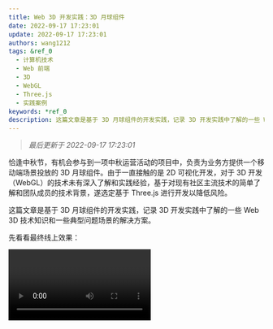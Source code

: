 ```yaml
---
title: Web 3D 开发实践：3D 月球组件
date: 2022-09-17 17:23:01
update: 2022-09-17 17:23:01
authors: wang1212
tags: &ref_0
  - 计算机技术
  - Web 前端
  - 3D
  - WebGL
  - Three.js
  - 实践案例
keywords: *ref_0
description: 这篇文章是基于 3D 月球组件的开发实践，记录 3D 开发实践中了解的一些 Web 3D 技术知识和一些典型问题场景的解决方案。
---
```


> _最后更新于 2022-09-17 17:23:01_

恰逢中秋节，有机会参与到一项中秋运营活动的项目中，负责为业务方提供一个移动端场景投放的 3D 月球组件。由于一直接触的是 2D 可视化开发，对于 3D 开发（WebGL）的技术未有深入了解和实践经验，基于对现有社区主流技术的简单了解和团队成员的技术背景，遂选定基于 Three.js 进行开发以降低风险。

这篇文章是基于 3D 月球组件的开发实践，记录 3D 开发实践中了解的一些 Web 3D 技术知识和一些典型问题场景的解决方案。

<!-- truncate -->

先看看最终线上效果：

<video src="/video/web-3d-practical-case-1_screenshot.mp4" width="280" controls autoPlay loop />

> [线上活动链接](https://eq.10jqka.com.cn/activepage/activeMidAutumn/#/home)

## 为什么选择 three.js？

这里，先简单的聊一聊为什么会选择 [three.js](https://threejs.org/)？

鉴于对 3D 开发技术不够了解和时间紧迫等原因，优先考虑借助工具库完成组件开发。开源社区主流的 3D 开发工具库可以根据 [npm trends](https://npmtrends.com/aframe-vs-babylonjs-vs-phaser-vs-react-three-fiber-vs-three) 提供的信息做个参考，其中 three.js 的下载量遥遥领先，可见 three.js 已经被应用的很广泛了，是一个足够成熟的工具库。另一方面，Web 3D 技术的应用场景大多还是集中在游戏领域，例如 [Babylon.js](https://www.babylonjs.com/) 这个游戏开发框架，以及用来构建 AR 应用的 [A-Frame](https://aframe.io/)，所以可选择的成熟方案并不多。

综合考虑，three.js 在社区应用广泛，并且资料丰富、官方文档也较为友好，是一个比较合适的方案，另一方面，three.js 属于是对底层进行封装抽象的 API 集合，轻量也不复杂，而对于一个偏向于框架的工具来说就引入了不必要的复杂度。与此同时，考虑到团队内成员的技术背景（部分人基于 three.js 实践过 3D 开发），基于 three.js 来开发组件技术风险也能低一些。顺带提及一下 [three-globe](https://github.com/vasturiano/three-globe) 这个工具库，是用来专门构建 3D 地球可视化场景的开箱即用工具箱，也是后来开发过程中才了解到的，值得探究。

### three.js 的应用程序结构

选定技术方案后，需要对此次的 3D 月球组件需求任务要进行一个分析和拆解，做一个简化的应用架构设计，方便后续编码实现和快速迭代。在设计 3D 月球组件之前，有必要了解一下 three.js 的应用程序结构，便于完成后续工作。

![threejs-application-structure.jpg](assets/threejs-application-structure.jpg)

如上图所示，典型的 three.js 应用程序结构包含渲染器（Renderer）、场景（Scene）、相机（Camera）三大部分。相对于 2D 可视化开发来说，多了场景和相机这两个概念，前者要容易理解一些，可以简单的认为是绘图空间；而后者相机是一个新的东西，对于屏幕来说永远都是一个二维平面，三维物体的展现也是在特定的距离、方位和视角下，可以等同于人眼来理解相机。

场景图是 three.js 的核心，用来组织所有的可视元素节点，与 2D 开发类似，都有一个**组（Group）** 的概念，其可以很方便将大型场景进行分组设计、布局计算。对于 3D 月球组件的场景图结构设计也是基于组的概念来完成。

下面以一个现实中的场景来举例说明组（Group）的概念重要性。如下图所示，太阳（黄色）、地球（蓝色）、月球（灰色）的分布，我们都知道地球绕着太阳转，月球绕着地球转，在全局空间中月球的位置将会变得难以计算（因为月球参照的中心点地球位置在移动，而月球还绕着地球在旋转）。此时，可以考虑将月球放在地球形成的组（Group）中，在这个组中的任何物体的布局计算都不再是基于全局空间的坐标原点，而是基于该组所在的坐标点，在这个“局部空间”中月球的坐标计算只需要考虑自身旋转运动即可，组的坐标点更新会自动同步到组中月球节点上。

![example1.png](assets/example1.png 'example1.png')

对于此次要开发的 3D 月球组件来说，场景图结构设计要简单得多，如下所示：

![scene-graph.png](./assets/scene-graph.png)

3D 月球组件中的 3 大元素就是月球（Moon）、标签（Word）、飞线（FlyLine），其中标签通过一个组（Group）来实现，因其包含一个圆形节点和文本节点，可以统一位置布局；事实上飞线也是会存在多个的，也可将其放入一个组（Group）内，只不过这里仅仅是用来便于统一管理。按理来说，标签位于月球表面，而月球会自转，标签和月球放入一个组（Group）内不是更好？但由于这里的月球中心位于坐标原点处，球面标签的位置非常好计算，而且月球的自转动画的实现也借助了轨道控制器（后续会提到），所以不放在一个组内也是可以的。

参考[官方文档](https://threejs.org/docs/index.html#manual/en/introduction/Creating-a-scene)，很快就能启动一个 3D 可视化项目，具体的代码不在这里举例说明。需要特别说明的是，对于三维场景中的坐标计算，通常利用一些简单的数学知识就能完成，而 three.js 提供了非常多的开箱即用的数学工具，例如线、球体、椭圆几何体的计算、向量的叉积与点积运算等、线之间的夹角计算等等，需要用到的时候先仔细翻翻官方文档，大概率是可以找到 api 的。

## 开始构建 3D 月球组件

现在，基于上文提到的场景图结构设计的参考图，再结合 2D 可视化开发中的组件化（模块化）思路，最终的项目结构呈现为：

```plain
src
├── assets
├── component
│   ├── FlyLine.ts
│   ├── Moon.ts
│   └── Word.ts
├── core
│   ├── Component.ts
│   └── Controller.ts
├── util
│   ├── common.ts
│   └── math.ts
└── index.ts
```

如上所示，**Controller.ts** 文件是整个组件程序控制流的实现，而 **component/** 文件夹中的几个文件是业务组件的实现。

```typescript
// src/core/Controller.ts
export default class Controller {
  private __initialize() {
    this.__initRenderer();
    this.__initScene();
    this.__initCamera();
    this.__initLights();
    this.__initControls();
    this.__initInteractionManager();

    this.___bindEvents();

    this.__initialized = true;
    this.__loop();
  }

  private __update() {
    this.__getAllComponents().forEach((comm) => {
      comm.update();
    });

    this.controls.update();

    this._renderer.render(this.scene, this.camera);
  }

  private __loop() {
    if (!this.__initialized) {
      return;
    }

    this.__animationLoop = requestAnimationFrame((timestamp) => {
      this.__update();

      this.__loop();
    });
  }
}
```

以上是 **Controller.ts** 文件的部分代码，展示了 3D 组件的程序主流程的核心实现，大致上遵循先初始化各个子组件实例，绑定事件，启动动画循环，然后在动画循环中更新组件、相机轨道控制器、渲染器重渲染等等这个模式。

基本上，组件的开发流程可以拆解为各个业务组件的逐步实现。

### 月球

首先要实现的便是月球组件，通过分析，其实现起来比较简单，本质上是一个球体在加一个月球表面的贴图即可。代码示例：

```typescript
class Moon {
  private __createSphere() {
    const geometry = new THREE.SphereGeometry(this.option.radius, 64, 32);
    const texture = textureLoader.load(moonImage as string);
    const material = new THREE.MeshBasicMaterial({
      // color: 0x00ff00,
      map: texture,
    });

    return new THREE.Mesh(geometry, material);
  }
}
```

如果月球组件这么简单的话，就没有必要写这篇文章了。事实上，设计师对于细节是有要求的，比如接下来遇到的这个问题。

为了让月球看起来更真实一些，需要做一个月球的外发光效果。在力争实现设计师预期的视觉效果的过程中，查阅了很多资料，发现 3D 场景中的物体发光并不是一个 three.js 默认支持的功能，有一定的技术成本。另一方面，发现有很多人在应对 3D 地球的发光效果时采用了一种折衷方案，该方案的具体做法就是让设计师提前准备好一张正方形的中心透明四周泛光的光圈贴图，然后将这个贴图和场景中的月球叠在一块，经过调整位置和大小就可以达到以假乱真的效果。贴图效果如下：

![月球光晕1.png](./assets/月球光晕1.png)

相信看到贴图的你已经知道我们要玩一种“以假乱真”的把戏，利用简单的贴图叠加实现月球的外发光效果。实现效果如下：

![screenshot1.jpg](./assets/screenshot1.jpg)

从最终的效果上看，设计师是比较满意的，从技术上讲这也是成本最低的方案。代码如下：

```typescript
class Moon {
  protected _initialize() {
    const moon = this.__createSphere();
    moon.name = 'Moon';
    moon.rotation.y += (Math.PI / 180) * 86;

    // 将外发光的阴影贴图和月球节点放在同一个 Group 内叠加
    const shadow = this.__createShadow();
    moon.add(shadow);

    this.group = moon;
    this.root.scene.add(moon);
  }

  private __createShadow() {
    const texture = textureLoader.load(moonShadowImage as string);
    const material = new THREE.SpriteMaterial({
      map: texture,
      transparent: true,
      depthWrite: false,
      opacity: 0.75,
    });
    const obj = new THREE.Sprite(material);
    // 调整大小和月球节点完美的叠加起来
    obj.scale.set(this.option.radius * 2.875, this.option.radius * 2.875, 1);

    return obj;
  }
}
```

至此，月球的外发光效果就基于贴图方案完美的解决掉了。当然，我们的产品是追求完美的，3D 场景下的物体务必要真实一些，而这个真实感就体现在月球表面的纹理（类似陨石坑一样的起伏）是否有立体感。

一般来说，3D 地球在 GIS 场景中应用时，会附加地形（DEM）数据，所以会看到地球表面明显的地形起伏，颇有真实感；但是，对于月球来说，真实的高程（DEM）数据是很难获得的，实现成本会很高，况且也毫无头绪。当然，问题还是得解决的，经过查阅资料发现有一种 [Bump mapping（凹凸贴图）](https://en.wikipedia.org/wiki/Bump_mapping)的技术可以用来解决该问题，而 three.js 也支持。

> 凹凸映射是计算机图形学中的一种纹理映射技术，用于模拟物体表面的凹凸和皱纹。这是通过扰动对象的表面法线并在光照计算期间使用扰动的法线来实现的。结果是一个明显凹凸不平的表面，而不是一个光滑的表面，尽管底层对象的表面没有改变。

![600px-Bump-map-demo-full.jpg](./assets/600px-Bump-map-demo-full.jpg)

如上图所示，凹凸贴图可以实现让一个光滑的物体表面看起来凹凸不平的视觉效果，这也契合我们的需求。实现的效果不在这里给出截图，因为细节只有在真机设备上看起来才明显。代码比较简单：

```typescript
class Moon {
  private __createSphere() {
    const geometry = new THREE.SphereGeometry(this.option.radius, 64, 32);
    const texture = textureLoader.load(moonImage as string);
    // 更换为 MeshPhongMaterial 材质
    const material = new THREE.MeshPhongMaterial({
      map: texture,
    });

    // 添加 Bump 贴图
    const textureBump = textureLoader.load(moonImageBump as string);
    material.bumpMap = textureBump;
    material.bumpScale = 0.1;

    return new THREE.Mesh(geometry, material);
  }
}
```

如代码所示，需要注意的是，要先将月球表面的材质替换为 [MeshPhongMaterial](https://threejs.org/docs/index.html?q=MeshPhongMaterial#api/en/materials/MeshPhongMaterial) 类型，然后利用 [`bumpMap`](https://threejs.org/docs/index.html?q=MeshPhongMaterial#api/en/materials/MeshPhongMaterial.bumpMap) 配置再叠加一张 bump 贴图即可。通过解决这个问题可以发现，在 3D 场景中一般可以通过不同类型的材质和相应配置项就可以极低的成本实现“以假乱真”的效果，这也正是 three.js 提供的一项强大的能力。下面的材质特性表格值得作为参考：

> [Material Feature Table](https://threejs.org/manual/#en/material-table)

到了这里，三大业务组件中的月球组件已经实现了所有的功能，接下来看看月球表面的标签节点如何实现。

### 月球表面的标签

月球表面的标签是由两部分组成的，点节点和文本节点，它们作为一个整体（组）存在。首先，对于文本标签的应用场景，希望文本的视觉效果以通常的 2D 文本展示即可，不需要 3D 立体效果；同时，又希望能拥有 3D 场景中的真实感，即“近大远小”的效果。

对于文本（Text） 的创建，[three.js 的文档](https://threejs.org/docs/index.html#manual/en/introduction/Creating-text)有提到多种方案，大致可分类为 DOM 实现、纹理（Texture）、模型、文本几何体（Geometry）、位图字体（Bitmap Fonts），根据示例来看，DOM 实现和位图字体符合需求并且更灵活。综合考虑下来，DOM 实现要更简单方便一些，借助 [CSS3DRenderer](https://threejs.org/docs/index.html#examples/en/renderers/CSS3DRenderer) 不仅可以自动将 DOM 元素和 3D 场景中的节点绑定还可以实现“近大远小”的三维场景效果。示例代码：

```typescript
import { CSS3DRenderer } from 'three/examples/jsm/renderers/CSS3DRenderer.js';
import { CSS3DSprite } from 'three/examples/jsm/renderers/CSS3DRenderer.js';

// create
this._labelRenderer = new CSS3DRenderer();

const bBox = this._dom.getBoundingClientRect();

this._labelRenderer.setSize(bBox.width, bBox.height);
this._labelRenderer.domElement.style.position = 'absolute';
this._labelRenderer.domElement.style.top = '0';
this._labelRenderer.domElement.style.pointerEvents = 'none';

this._dom.appendChild(this._labelRenderer.domElement);

// update
this._labelRenderer.render(this.scene, this.camera);

// create label node
const geometry = new THREE.SphereGeometry(size / 2, 16, 8);
const material = new THREE.MeshBasicMaterial({
  color: NORMAL_COLOR,
  transparent: true,
});
const mesh = new THREE.Mesh(geometry, material);

// create label text
const $label = document.createElement('div');
$label.style.cssText = {
  position: 'relative',
  left: '0px',
  top: '4px',
  display: 'none',
  padding: '0 0 10px 0',
  '-webkit-tap-highlight-color': 'transparent',
  'user-select': 'none',
};
$label.innerHTML = `
  <div class="js-wrapper">
    <span class="js-label-content">
      标签
    </span>
  </div>
`;
const css3dText = new CSS3DSprite($label);

mesh.add(label);
this.scene.add(mesh);
```

额外补充一点，虽然 CSS3DRenderer 渲染器是开箱即用的，但是我们也可以自己完成将 DOM 元素的位置与场景图中 3D 元素节点位置同步的逻辑，参考[这篇文档](https://threejs.org/manual/#en/align-html-elements-to-3d)即可。

使用 DOM 实现标签很方便，但有一个本质上的缺陷就是它不属于三维场景的一部分，所以在三维场景中来看，月球表面我们始终只能看到一半，对于另一半的月球表面可认为是在视区外，在这种情况下当标签存在于月球背面时，DOM 节点是不会自动隐藏的，但预期的效果应该是标签不可见的。所以，为了实现预期的效果，需要判断哪些标签是位于月球背面的。尝试了很多的方案后，在 [stackoverflow](https://stackoverflow.com/questions/29316832/three-js-how-to-check-if-object-is-behind-a-sphere-not-visible) 看到一个答案，深受启发，才发觉原来利用数学物理知识可以很简单的解决该问题。用一副图来解释该方案：

![image.png](./assets/image.png)

如图所示，假设一个人正视前方看向月球表面，那么月球表面距离这个人最近的点必然就是这个人所在位置与月球中心连线与球面的交点（近月点），而可见范围内月球表面距离这个人最远的点则是这个人所在位置与月球表明切线的切点（远月点）的距离。那么，既然知道这个人能看到月球表面的最远距离和每个标签节点距离这个人的距离，经过比较就可以知道标签是在月球正面还是背面，在每一帧刷新的时候进行判断控制标签节点的隐藏显示即可实现预期的效果。

完成标签的绘制后，如何把数十个标签均匀分布在月球表面又是一个难题，当然这个实际上是个很常见的分布规则，经过查阅文档，最终利用[斐波那契球算法](https://stackoverflow.com/questions/60578028/how-can-i-achieve-an-even-distribution-of-sprites-across-the-surface-of-a-sphere)比较理想的解决了这个问题。

下面这个是利用该算法实现的一个非常漂亮的示例：

> https://openprocessing.org/sketch/41142

算法的 JS 实现：

```typescript
function fibonacciSphere(
  numPoints: number,
  pointIndex: number
): [number, number, number] {
  const rnd = 1;
  const offset = 2 / numPoints;
  const increment = Math.PI * (3 - Math.sqrt(5));

  const y = pointIndex * offset - 1 + offset / 2;
  const r = Math.sqrt(1 - y ** 2);

  const phi = ((pointIndex + rnd) % numPoints) * increment;

  const x = Math.cos(phi) * r;
  const z = Math.sin(phi) * r;

  return [x, y, z];
}
```

最终，标签的实现效果如下图所示：

![screenshot2.jpg](./assets/screenshot2.jpg)

### 标签节点之间的飞线

可交互的应用总是能给用户带来更好的使用体验，因此标签节点被设计为是可以点击交互的，当点击标签时则选中该标签，多个选中的标签根据顺序将两两之间出现一条飞线。总的来说，飞线的需求其实很简单，两个标签点连成一条曲线，当然也有一些细节上的要求，飞线不能穿过球体以及飞线要看起来有流动的效果。

将问题拆解开来看，首先是曲线的绘制，three.js 提供了诸如 [CatmullRomCurve3](https://threejs.org/docs/index.html#api/en/extras/curves/CatmullRomCurve3)、[CubicBezierCurve3](https://threejs.org/docs/index.html#api/en/extras/curves/CubicBezierCurve3) 等几类三维曲线的实现，为了满足飞线不穿过球体，用 CatmullRomCurve3 实现要简单很多，在两点之间给一些插值的点即可，具体实现参考了[一个 3D 地球的开源项目](https://github.com/RainManGO/3d-earth/blob/main/lib/src/earth/flyLine.ts#L60)代码。但是，在尝试实现后，发现没有预期的效果好，而且点的插值策略并不好掌握，尤其是当两个标签位于两极时，曲线的弯曲夹角非常明显，并不像一个平滑的曲线一样。如下图所示：

![screenshot3.png](./assets/screenshot3.png)

那么换一种方案的话，其实贝塞尔曲线在线型上是非常理想的效果，一开始也是简单做了尝试，发现一方面控制点很不好找，另一方面也是标签在两极时线会出现穿过球体的现象。在查阅资料的过程中，发现 3D 地球是一个很经典的 Web 3D 应用场景，而 GitHub 新首页的 3D 地球也是基于 three.js 做的，而且其官方还发布了如何构建该组件的[博客文章](https://github.blog/2020-12-21-how-we-built-the-github-globe/)。

由博文来看，GitHub 官方做了大量的细节优化，而其飞线这是用三次贝塞尔曲线实现的。当年 GitHub 发布新首页上的这个 3D 地球组件时，也风靡一时，引起了大量的开发者去复刻它。所以，开头提到的专门用来开发 3D 球应用的工具库 [three-globe](https://github.com/vasturiano/three-globe) 就被我找到了。在简略的查看了其源码后，专门仔细研究了一下其[飞线的实现代码](https://github.com/vasturiano/three-globe/blob/master/src/layers/arcs.js#L286)，也是参考这个实现最终完成了 3D 月球组件的飞线效果。效果如下：

![screenshot4.jpg](./assets/screenshot4.jpg)

其中，比较关键的一段代码是先计算出贴着球面的曲线，然后根据该曲线上特殊的两个点坐标进行向量缩放得到贝塞尔曲线的控制点，参考代码如下：

```typescript
// * 贴着球面的曲线
// see https://github.com/vasturiano/three-globe/blob/master/src/layers/arcs.js#L286
function calcSphereArc(startVec, endVec) {
  const angle = startVec.angleTo(endVec);
  const getGreatCirclePoint =
    angle === 0
      ? () => startVec.clone() // points exactly overlap
      : (t) =>
          new THREE.Vector3()
            .addVectors(
              startVec.clone().multiplyScalar(Math.sin((1 - t) * angle)),
              endVec.clone().multiplyScalar(Math.sin(t * angle))
            )
            .divideScalar(Math.sin(angle));

  const sphereArc = new THREE.Curve();
  sphereArc.getPoint = getGreatCirclePoint;

  return sphereArc;
}

const sphereArc = calcSphereArc(source.clone(), target.clone());

// 这里根据两个标签节点位置之间的夹角大小来优化控制点的位置，
// 避免在两个标签点距离很近时，飞线弧度过大，且离月球表面很远
let scale = 1;
let at = [0.25, 0.75];
if (distanceDivRadius < 0.5) {
  scale = 1.15;
} else if (distanceDivRadius < 1) {
  scale = 1.25;
} else if (distanceDivRadius < 1.25) {
  scale = 1.35;
} else if (distanceDivRadius < 1.5) {
  scale = 1.4;
} else if (distanceDivRadius < 1.75) {
  scale = 1.5;
} else {
  scale = 1.75;
  at = [0.3, 0.7];
}

// 得到三次贝塞尔曲线
// see https://github.com/vasturiano/three-globe/blob/master/src/layers/arcs.js#L271
const curve = new THREE.CubicBezierCurve3(
  source,
  (sphereArc.getPoint(at[0]) as THREE.Vector3).multiplyScalar(scale),
  (sphereArc.getPoint(at[1]) as THREE.Vector3).multiplyScalar(scale),
  target
);
```

第二个方面则是实现飞线的流动效果，如果用单纯的曲线几何体，必然是不可能实现流动效果的，此时需要借助 [TubeGeometry](https://threejs.org/docs/index.html?q=TubeGeometry#api/en/geometries/TubeGeometry) 和材质更新来实现。具体实现的思路是参考了[这篇文章](http://www.xiaobaigis.com/Home/WebArticle?ID=89)。

在初版完成后，针对飞线又提了一个经典的效果需求，即从无到有的生长动画。这个在一些人口迁徙、航线分布等 3D 可视化场景中是非常常见的，GitHub 首页的 3D 地球实际上就有这个动画效果。正因为应用广泛，所在有很多可[参考的资料](https://stackoverflow.com/questions/36426139/incrementally-display-three-js-tubegeometry)。这里提到了一个 three.js 非常重要的 [setDrawRange()](https://threejs.org/docs/index.html#api/en/core/BufferGeometry.setDrawRange) API，其原理也很简单，因为 3D 场景中的任何几何体表面都是由三角格网组成的，所以一个几何体表面有大量的顶点数据，该 API 就是用来控制实际要渲染几何体表面的哪些顶点数据。换句话说，可以多次调用 setDrawRange 让飞线从一端开始慢慢的增加渲染范围从而实现生长动画。这也是最终选定的方案，因为飞线的生长动画效果的应用场景很简单，采用该方案实现起来成本很低，但是也正因为实现简单，其也有无法精确控制几何体渲染的缺点。对于几何体的部分渲染，实际上还有另一个方案，由于依赖于着色器代码，所以实现成本略高，可参考[这篇文章](https://stackoverflow.com/questions/37090564/how-to-animate-the-drawing-of-a-mesh-in-three-js/37091797#37091797)。

![example2.jpg](./assets/example2.jpg)

飞线生长动画最终的实现效果可参考文章开头放的动图。

对于飞线来说，还有一个比较棘手的问题需要解决，那就是飞线的发光效果，类似于刚开始提到的月球外发光效果。但是，飞线是没有办法采用之前的方案来实现发光效果的，因为飞线是动态变化的，位置具有不确定性，而且不是规则的曲线。不过不用担心，物体的发光效果是个比较常见的需求，three.js 虽然没有默认支持，但还是提供了一种[后处理的机制](https://threejs.org/docs/index.html#examples/en/postprocessing/EffectComposer)来实现此类效果，并且有完整的[示例代码](https://threejs.org/examples/#webgl_postprocessing_unreal_bloom_selective)。

采用该方案来实现飞线的发光效果是很容易的，具体的代码基本上将官方示例的源码复制过来就能用。从官方示例的源码中可以看到其实现采用了着色器代码。不过，官方示例源码中的着色器代码会导致一个问题，在设置了场景的透明色背景后会失效，场景的背景会变成黑色，当然社区中也早已有成熟的[解决方案](https://discourse.threejs.org/t/shader-to-turns-black-into-transparency-bloompass/22351)可供参考。利用该文章中提到的着色器代码替换掉 `UnrealBloomPass.prototype.getSeperableBlurMaterial` 函数中的实现即可。至此，飞线发光效果也算是比较圆满的解决了。效果如下图所示：

![screenshot5.jpg](./assets/screenshot5.jpg)

到了这里，3D 月球组件的大部分功能已经实现了。当然，从文章开头的动图里面看到月球组件会自转，而且有一些额外的元素，比如灯光等。对于这部分东西，是为了后续结合 3D 场景中的交互处理统一讲一下的，因为交互处理是个比较典型的应用场景。

## 3D 场景下的交互处理

对于 Web 3D 应用来说，提供丰富的鼠标和触摸交互能大大提高用户体验，而这些交互并不是 three.js 默认提供的，需要自己编码实现。当然，three.js 官方还是很贴心的提供了一种[光线投射方案（物理拾取）的代码实现](https://threejs.org/docs/index.html#api/en/core/Raycaster)，代码非常简洁，可以快速上手。

三维空间中的物体拾取要比二维空间难度大很多，一般来说有两种实现方案：

- 物理拾取
- GPU 拾取

其中，物理拾取也是 three.js 官方示例代码所采用的方案，其本质是利用交互点和相机形成的射线与场景中的物体逐一进行相交检测来实现物体的拾取。而 GPU 拾取是一种更精准、高效的方案，但代码实现略有难度，通俗一点解释就是将屏幕上每一像素都和在这个像素上渲染的物体对应起来，当鼠标点击到任一像素时，搜索与该像素对应的渲染物体即可拾取到物体。与 GPU 拾取相关的两篇资料（[How to pick a 3D object?](https://sites.google.com/site/csc8820/educational/picking) 和 [3D Picking](https://ogldev.org/www/tutorial29/tutorial29.html)）值得一读。

所以，最终对比来看，3D 月球组件这种简单场景采用光线投射（物理拾取）方案即可，但官方提供的示例代码未免太过简陋，更进一步来看的话并不属于生产就绪的代码。查看官方文档，会发现每一个对象都继承自 [EventDispatcher](https://threejs.org/docs/index.html#api/en/core/EventDispatcher) 类，其提供了标准的事件 API，但没有具体的交互事件实现，为了能在应用层面更好的管理元素节点的事件，需要设计一个事件交互管理类。在思考的同时，发现社区提供了一个不错的工具库 [THREE.Interactive](https://github.com/markuslerner/THREE.Interactive#readme)，可以直接拿来用。其 API 设计和使用方式也较为简单，这里举例说明：

```typescript
import { InteractionManager } from 'three.interactive';

const interactionManager = new InteractionManager(
  renderer,
  camera,
  renderer.domElement
);

interactionManager.update();

// 将需要交互的元素节点添加到交互管理器中
interactionManager.add(cube);

// 注册事件处理函数
cube.addEventListener('click', (event) => {});
```

这里有一个小细节需要注意一下，为何没有默认开启对场景中所有元素节点的交互支持呢？主要目的还是基于性能优化考虑，射线相交检测的计算也需要耗费一定的性能。

接下来，会介绍一下 3D 月球组件实现过程中交互处理方面的一些核心要点。

### 月球自转运动

根据需求，月球默认状态下是要有自转运动的，同时，一旦用户手指发生交互，自转运动要停止下来，用户手指离开屏幕恢复自转运动。

一般来说，首先考虑的是给月球节点加动画，但交互互斥的逻辑处理并不简单。因为要支持用户的手指触摸交互，以便于用户调整相机视角，应用了官方提供的 [OrbitControls](https://threejs.org/docs/index.html?q=OrbitControls#examples/en/controls/OrbitControls)，偶然发现该轨道控制器有一个 `autoRotate` 配置项可以开启自动旋转，同时还能配置旋转速度，很完美的解决了该问题。

通过这一点可以看出来，为了解决一个旋转动画问题，直接采用节点动画方案的话，实现起来并不简单；反过来利用开箱即用的轨道控制器不断的改变相机视角，也可以实现类似的旋转动画，要简单得多，这是一个特定场景下的完美解决方案（运动是相对的）。

### 相机和光源的同步

前面已经提到组（Group）无论在 2D 还是 3D 可视化开发中都是一个重要的概念，也介绍了一些应用场景，同样的在 3D 月球组件开发过程中，利用组非常巧妙的解决了一个难题。

具体问题是，为了使月球表明看起来更真实一些，在可视范围的一个球面定点位置加了一个光源（SpotLight），由于月球是不断的旋转的，光源如果要照射到视区范围的定点位置就得抵消月球的转动量以达到预期效果（即看起来光源不动）。想到这里，似乎要眉头紧锁了，有限的时间内实现该效果还是得费一番功夫。

在经过翻阅文档和网络资料后，发现 three.js 中几乎所有的对象都继承自 object3d 对象（即 Group），那问题瞬间就简化了，我们预期光源和相机的相对位置保持不变，将光源放在相机所属的组中即可。

```typescript
const spotLight = new THREE.SpotLight('#FFFB64');

-this.scene.add(spotLight);
+this.camera.add(spotLight);
+this.scene.add(this.camera);
```

![screenshot6.jpg](./assets/screenshot6.jpg)

如上图所示，红框中的位置就是光源的照射位置，随着月球的自转运动，光源将一直保持在月球表面的红框位置不移动。

## 性能优化

Web 3D 应用的良好性能体验取决于设备的硬件性能和程序优化能力，尤其对于移动端设备的用户来说，性能的影响因素一般在于开发过程中的所做的优化措施，所以掌握一些比较典型的性能优化方案可以极大的提升用户体验。在开发 3D 月球组件的时候，线上真机测试期间确实发现了性能问题，在采取了一些降级措施后较好的解决了性能问题，在这里简单的列举一下。

### 由于 Vue 引起的一个插曲

首先遇到了一个小插曲，将组件交付给业务前端接入时，本地开发过程中就遇到了很严重的性能问题，但自己在本地却无法复现，经过努力的调试和查阅资料后，才发现是一个较为尴尬的原因。

业务方基于 Vue 框架进行页面开发，在接入组件过程中将实例化后的组件实例变量赋值在了 vue 组件实例的 data 上，鉴于 Vue 是基于类似“脏检查”的机制监听挂载的对象变化，所以组件实例上存在一些频繁变化的对象时（例如相机实例，相机自动的变换视角），页面会产生严重的卡顿问题。

解决方案也非常简单，将组件实例变量不要绑定在 vue 的组件实例上即可。

### 渲染策略

如果是静态场景，只需要渲染一次即可，对于可交互和支持动画效果的动态场景，需要多次渲染。官方文档和一些主流动画工具库的教程中，一般都会提到利用 [requestAnimationFrame() API](https://developer.mozilla.org/en-US/docs/Web/API/window/requestAnimationFrame) 实现动画循环的代码，如下所示：

```typescript
function animate() {
  requestAnimationFrame(animate);

  cube.rotation.x += 0.01;
  cube.rotation.y += 0.01;

  renderer.render(scene, camera);
}

animate();
```

动画循环是一种非常常见和实现起来很简单的渲染策略，还可以根据需要优化渲染的帧速率（一般 30 帧/s 即可）。但是，这种方案有性能上的劣势，周期性的渲染会导致一些不会频繁更新的元素节点重复渲染（或者执行不必要的代码逻辑），对于复杂的三维场景应用很有可能造成严重的性能问题。

因此，为了解决这个问题，还有一种策略就是按需渲染，那就是在需要重新渲染的时候调用更新逻辑。举例来说，如果是因为某些交互行为触发后才有的动画效果更适合采用按需渲染策略。

事实上，可以很好的将这两种渲染策略结合起来使用，为每一个元素实例暴露一个 `update()` 方法在动画循环中调用，但在该函数的代码实现中我们可以使用标记位来判断要不要具体执行更新逻辑，而标记位则由相应的一些交互行为触发后改变。这样，就可以很好的将交互处理和元素更新完全解耦，这也是很多绘图工具库（例如 zrender）所采用的方案。

在开发 3D 月球组件的过程中，第一个版本线上真机测试就遇到了性能问题，在一些低端机型上月球卡着无法旋转，组件初始化也很缓慢，将动画循环的帧速率降到 30，并且调整了一些性能参数后，即便是 5 年前发布的中低端机型也能流畅的进行交互。

### 贴图资源的内存占用

对于 Web 3D 应用来说，性能是比较敏感的，尤其是内存占用。当使用到纹理（Textures）贴图的时候，需要明确知道加载一张贴图时，对内存的影响程序是怎样的。通过[这篇文档](https://threejs.org/manual/#en/textures)，可以了解到一个用来计算图像加载的内存占用量的公式：

> width \* height \* 4 \* 1.33 = bytes

看到这里，似乎与我们通常的认知不太一样？实际上，图像的物理大小只是影响从网络获取该资源的加载性能，对于内存占用的影响在于其宽高。一般设计师追求高质量的视觉效果，会提供高清二倍图、三倍图，如果不经过二次处理，就会发生加载一个仅 157kb 大小，但宽高为 3024 \* 3761 的图片会消耗 60mb 左右的内存，这显然会对运行时性能产生不利影响。

如何既保证内存占用小的同时视觉效果好？目前并没有太好的方法，只能通过肉眼判断是否达到了预期的视觉效果，加载尽可能小的贴图。

除此之外，在 3D 应用中最常见的一个优化措施就是重用纹理（Texture）、材质（Material）、几何（Geometry）资源。在这里的一个应用场景就是，多条飞线节点实例都使用了同一个材质资源。

## 结语

3D 月球组件在预期的时间内开发完成并顺利交付并上线发布，值得庆幸。这是首次尝试 3D 组件在简单场景下的应用开发，遇到了一些 Web 3D 开发过程中典型的问题，通过解决这些问题对 Web 3D 开发技术有了更深入的了解，也为后续接触更复杂场景下的开发积累了实践经验。相对于 2D 可视化开发来说，3D 可视化开发的难点在于 3D 场景下有很多新的概念需要去了解和学习，另一方面 three.js 发展了这么多年，已成为一个学习 3D 开发很好的工具库，值得一试。

## 参考资料

- https://threejs.org/
- https://threejs.org/manual/#en/fundamentals
- https://threejs.org/docs/index.html?q=OrbitControls#examples/en/controls/OrbitControls
- https://stackoverflow.com/questions/29316832/three-js-how-to-check-if-object-is-behind-a-sphere-not-visible
- https://sites.google.com/site/csc8820/educational/picking
- https://ogldev.org/www/tutorial29/tutorial29.html
- https://github.com/markuslerner/THREE.Interactive#readme
- https://github.com/vasturiano/three-globe
- https://github.blog/2020-12-21-how-we-built-the-github-globe/
- https://stripe.com/blog/globe
- https://zhuanlan.zhihu.com/p/473982513
